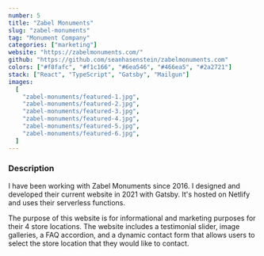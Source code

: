 ```yaml
---
number: 5
title: "Zabel Monuments"
slug: "zabel-monuments"
tag: "Monument Company"
categories: ["marketing"]
website: "https://zabelmonuments.com/"
github: "https://github.com/seanhasenstein/zabelmonuments.com"
colors: ["#f8fafc", "#f1c166", "#6ea546", "#466ea5", "#2a2721"]
stack: ["React", "TypeScript", "Gatsby", "Mailgun"]
images:
  [
    "zabel-monuments/featured-1.jpg",
    "zabel-monuments/featured-2.jpg",
    "zabel-monuments/featured-3.jpg",
    "zabel-monuments/featured-4.jpg",
    "zabel-monuments/featured-5.jpg",
    "zabel-monuments/featured-6.jpg",
  ]
---
```


### Description

I have been working with Zabel Monuments since 2016. I designed and developed their current website in 2021 with Gatsby. It's hosted on Netlify and uses their serverless functions.

The purpose of this website is for informational and marketing purposes for their 4 store locations. The website includes a testimonial slider, image galleries, a FAQ accordion, and a dynamic contact form that allows users to select the store location that they would like to contact.
